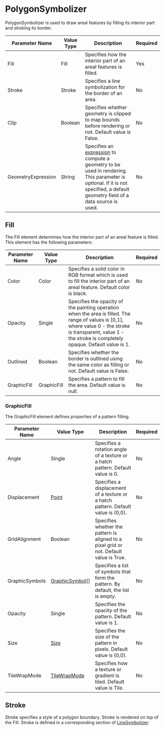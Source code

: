 # PolygonSymbolizer

PolygonSymbolizer is used to draw areal features by filling its interior part and stroking its border.

Parameter Name | Value Type | Description | Required
------------ | ------------- | ------------- | -------------
Fill | Fill | Specifies how the interior part of an areal features is filled. | Yes
Stroke | Stroke | Specifies a line symbolization for the border of an area. | No
Clip | Boolean | Specifies whether geometry is clipped to map bounds before rendering or not. Default value is False. | No
GeometryExpression | String | Specifies an [expression](/usermanual/expressions/geometrytransformations) to compute a geometry to be used in rendering. This parameter is optional. If it is not specified, a default geometry field of a data source is used. | No
 

## <div id="Fill">Fill</div>

The Fill element determines how the interior part of an areal feature is filled. This element has the following parameters:

Parameter Name | Value Type | Description | Required
------------ | ------------- | ------------- | -------------
Color | Color | Specifies a solid color in RGB format which is used to fill the interior part of an areal feature. Default color is black. | No
Opacity | Single | Specifies the opacity of the painting operation when the area is filled. The range of values is [0,1], where value 0  - the stroke is transparent, value 1 - the stroke is completely opaque. Default value is 1. | No
Outlined | Boolean | Specifies whether the border is outlined using the same color as filling or not. Default value is False. | No
GraphicFill | GraphicFill | Specifies a pattern to fill the area. Default value is null. | No


### GraphicFill

The GraphicFill element defines properties of a pattern filling.

Parameter Name | Value Type | Description | Required
------------ | ------------- | ------------- | -------------
Angle | Single | Specifies a rotation angle of a texture or a hatch pattern. Default value is 0. | No
Displacement | [Point](https://msdn.microsoft.com/en-us/library/system.drawing.point%28v=vs.110%29.aspx) | Specifies a displacement of a texture or a hatch pattern. Default value is (0,0). | No
GridAlignment | Boolean | Specifies whether the pattern is aligned to a pixel grid or not. Default value is True. | No
GraphicSymbols | [GraphicSymbol](/usermanual/styling/graphicsymbols)[] | Specifies a list of symbols that form the pattern. By default, the list is empty. | No
Opacity | Single | Specifies the opacity of the pattern. Default value is 1. | No
Size | [Size](https://msdn.microsoft.com/en-us/library/system.drawing.size%28v=vs.110%29.aspx) | Specifies the size of the pattern in pixels. Default value is (0,0). | No
TileWrapMode | [TileWrapMode](https://msdn.microsoft.com/en-us/library/system.drawing.drawing2d.wrapmode%28v=vs.110%29.aspx) | Specifies how a texture or gradient is tiled. Default value is Tile. | No


## Stroke

Stroke specifies a style of a polygon boundary. Stroke is rendered on top of the Fill. Stroke is defined in a corresponding section of [LineSymbolizer](/usermanual/styling/linesymbolizer#Stroke):

